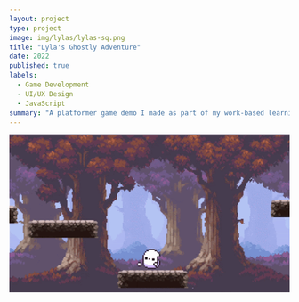 ```yaml
---
layout: project
type: project
image: img/lylas/lylas-sq.png
title: "Lyla's Ghostly Adventure"
date: 2022
published: true
labels:
  - Game Development
  - UI/UX Design
  - JavaScript
summary: "A platformer game demo I made as part of my work-based learning internship at Pilina Education."
---
```


<div class="text-center p-4"><img width="600px" src="../img/lylas/lylas-demo.gif"></div>